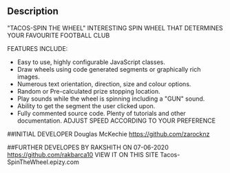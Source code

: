 
## Description


"TACOS-SPIN THE WHEEL" 
INTERESTING SPIN WHEEL THAT DETERMINES YOUR FAVOURITE FOOTBALL CLUB

FEATURES INCLUDE:
* Easy to use, highly configurable JavaScript classes.
* Draw wheels using code generated segments or graphically rich images.
* Numerous text orientation, direction, size and colour options.
* Random or Pre-calculated prize stopping location.
* Play sounds while the wheel is spinning including a "GUN" sound.
* Ability to get the segment the user clicked upon.
* Fully commented source code. Plenty of tutorials and other documentation.
ADJUST SPEED ACCORDING TO YOUR PREFERENCE





##INITIAL  DEVELOPER
Douglas McKechie https://github.com/zarocknz

##FURTHER DEVELOPES BY RAKSHITH ON 07-06-2020 https://github.com/rakbarca10
VIEW IT ON THIS SITE
Tacos-SpinTheWheel.epizy.com




